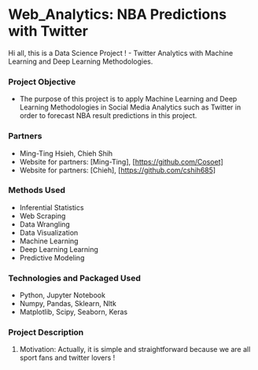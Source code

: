 # Web_Analytics: NBA Predictions with Twitter
Hi all, this is a Data Science Project ! - Twitter Analytics with Machine Learning and Deep Learning Methodologies.


### Project Objective

* The purpose of this project is to apply Machine Learning and Deep Learning Methodologies in Social Media Analytics such as 
Twitter in order to forecast NBA result predictions in this project.


### Partners

* Ming-Ting Hsieh, Chieh Shih
* Website for partners: [Ming-Ting], [https://github.com/Cosoet]
* Website for partners: [Chieh], [https://github.com/cshih685]


### Methods Used

* Inferential Statistics
* Web Scraping
* Data Wrangling
* Data Visualization
* Machine Learning
* Deep Learning Learning
* Predictive Modeling


### Technologies and Packaged Used

* Python, Jupyter Notebook
* Numpy, Pandas, Sklearn, Nltk
* Matplotlib, Scipy, Seaborn, Keras


### Project Description

1. Motivation:
Actually, it is simple and straightforward because we are all sport fans and twitter lovers ! 








